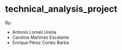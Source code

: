 # technical_analysis_project
By:
- Antonio Lomelí Ureña
- Carolina Martínez Escalante
- Enrique Pérez Cortés Barba